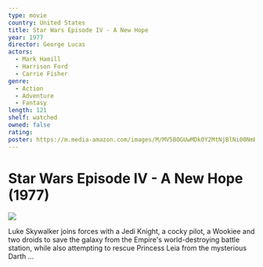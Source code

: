 ```yaml
---
type: movie
country: United States
title: Star Wars Episode IV - A New Hope
year: 1977
director: George Lucas
actors:
  - Mark Hamill
  - Harrison Ford
  - Carrie Fisher
genre:
  - Action
  - Adventure
  - Fantasy
length: 121
shelf: watched
owned: false
rating:
poster: https://m.media-amazon.com/images/M/MV5BOGUwMDk0Y2MtNjBlNi00NmRiLTk2MWYtMGMyMDlhYmI4ZDBjXkEyXkFqcGc@._V1_SX300.jpg
---
```


# Star Wars Episode IV - A New Hope (1977)

![](https://m.media-amazon.com/images/M/MV5BOGUwMDk0Y2MtNjBlNi00NmRiLTk2MWYtMGMyMDlhYmI4ZDBjXkEyXkFqcGc@._V1_SX300.jpg)

Luke Skywalker joins forces with a Jedi Knight, a cocky pilot, a Wookiee and two droids to save the galaxy from the Empire's world-destroying battle station, while also attempting to rescue Princess Leia from the mysterious Darth ...